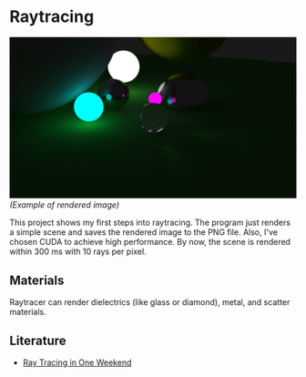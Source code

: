# Raytracing

![image](example/output.png)
*(Example of rendered image)*

This project shows my first steps into raytracing. The program just renders a simple scene and saves the rendered image to the PNG file. Also, I've chosen CUDA to achieve high performance. By now, the scene is rendered within 300 ms with 10 rays per pixel.

## Materials

Raytracer can render dielectrics (like glass or diamond), metal, and scatter materials.

## Literature
 
 * [Ray Tracing in One Weekend](https://www.amazon.com/Ray-Tracing-Weekend-Minibooks-Book-ebook/dp/B01B5AODD8)
